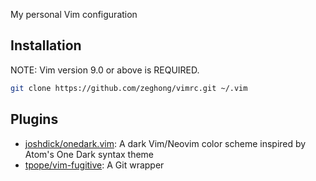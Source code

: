 My personal Vim configuration

## Installation

NOTE: Vim version 9.0 or above is REQUIRED.

```sh
git clone https://github.com/zeghong/vimrc.git ~/.vim
```

## Plugins

- [joshdick/onedark.vim](https://github.com/joshdick/onedark.vim): A dark Vim/Neovim color scheme inspired by Atom's One Dark syntax theme
- [tpope/vim-fugitive](https://github.com/tpope/vim-fugitive): A Git wrapper
